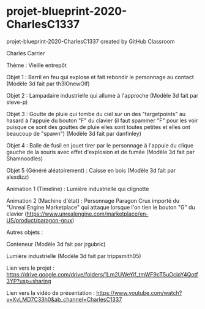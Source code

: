 # projet-blueprint-2020-CharlesC1337
projet-blueprint-2020-CharlesC1337 created by GitHub Classroom

Charles Carrier

Thème : Vieille entrepôt

Objet 1 : Barril en feu qui explose et fait rebondir le personnage au contact (Modèle 3d fait par th3lOnewOlf)

Objet 2 : Lampadaire industrielle qui allume à l'approche (Modèle 3d fait par steve-p)

Objet 3 : Goutte de pluie qui tombe du ciel sur un des "targetpoints" au hasard à l'appuie du bouton "F" du clavier (il faut spammer "F" pour les voir puisque ce sont des gouttes de pluie elles sont toutes petites et elles ont beaucoup de "spawn") (Modèle 3d fait par danfinley)

Objet 4 : Balle de fusil en jouet tirer par le personnage à l'appuie du clique gauche de la souris avec effet d'explosion et de fumée (Modèle 3d fait par Shamnoodles)

Objet 5 (Généré aléatoirement) : Caisse en bois (Modèle 3d fait par alexdizz)

Animation 1 (Timeline) : Lumière industrielle qui clignotte

Animation 2 (Machine d'état) : Personnage Paragon Crux importé du "Unreal Engine Marketplace" qui attaque lorsque l'on tien le bouton "G" du clavier (https://www.unrealengine.com/marketplace/en-US/product/paragon-grux)

Autres objets : 

Conteneur (Modèle 3d fait par jrgubric)

Lumière industrielle (Modèle 3d fait par trippsmith05)

Lien vers le projet : https://drive.google.com/drive/folders/1Lm2UWeYif_tmWF9cT5uOcipY4Qotf3YP?usp=sharing

Lien vers la vidéo de présentation : https://www.youtube.com/watch?v=XvLMD7C33h0&ab_channel=CharlesC1337